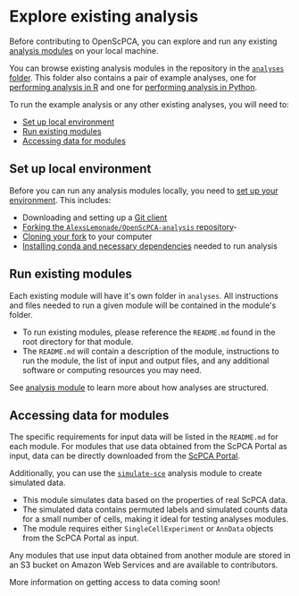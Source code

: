 # Explore existing analysis

Before contributing to OpenScPCA, you can explore and run any existing [analysis modules](../contributing-to-analyses/analysis-modules/index.md) on your local machine.

You can browse existing analysis modules in the repository in the [`analyses` folder](https://github.com/AlexsLemonade/OpenScPCA-analysis/tree/main/analyses).
This folder also contains a pair of example analyses, one for [performing analysis in R](https://github.com/AlexsLemonade/OpenScPCA-analysis/tree/main/analyses/hello-R) and one for [performing analysis in Python](https://github.com/AlexsLemonade/OpenScPCA-analysis/tree/main/analyses/hello-python).

To run the example analysis or any other existing analyses, you will need to:

- [Set up local environment](#set-up-local-environment)
- [Run existing modules](#run-existing-modules)
- [Accessing data for modules](#accessing-data-for-modules)

## Set up local environment

Before you can run any analysis modules locally, you need to [set up your environment](../technical-setup/index.md).
This includes:

- Downloading and setting up a [Git client](../technical-setup/install-a-git-client.md)
- [Forking the `AlexsLemonade/OpenScPCA-analysis` repository](../technical-setup/fork-the-repo.md)-
- [Cloning your fork](../technical-setup/clone-the-repo.md) to your computer
- [Installing conda and necessary dependencies](../technical-setup/environment-setup/index.md) needed to run analysis

## Run existing modules

Each existing module will have it's own folder in `analyses`.
All instructions and files needed to run a given module will be contained in the module's folder.

- To run existing modules, please reference the `README.md` found in the root directory for that module.
- The `README.md` will contain a description of the module, instructions to run the module, the list of input and output files, and any additional software or computing resources you may need.

See [analysis module](../contributing-to-analyses/analysis-modules/index.md) to learn more about how analyses are structured.

## Accessing data for modules

The specific requirements for input data will be listed in the `README.md` for each module.
For modules that use data obtained from the ScPCA Portal as input, data can be directly downloaded from the [ScPCA Portal](https://scpca.alexslemonade.org/).

Additionally, you can use the [`simulate-sce`](https://github.com/AlexsLemonade/OpenScPCA-analysis/tree/main/analyses/simulate-sce) analysis module to create simulated data.

- This module simulates data based on the properties of real ScPCA data.
- The simulated data contains permuted labels and simulated counts data for a small number of cells, making it ideal for testing analyses modules.
- The module requires either `SingleCellExperiment` or `AnnData` objects from the ScPCA Portal as input.

Any modules that use input data obtained from another module are stored in an S3 bucket on Amazon Web Services and are available to contributors.
<!--TODO: Fill in with link to getting access to data-->
More information on getting access to data coming soon!
